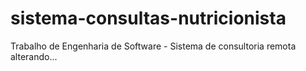 # sistema-consultas-nutricionista
Trabalho de Engenharia de Software - Sistema de consultoria remota
alterando...
